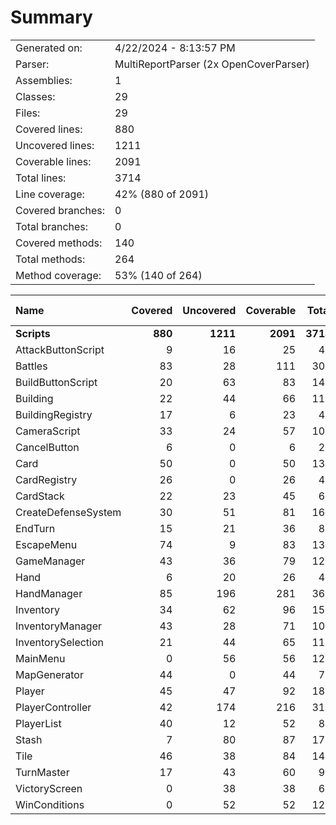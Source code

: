 ﻿# Summary
|||
|:---|:---|
| Generated on: | 4/22/2024 - 8:13:57 PM |
| Parser: | MultiReportParser (2x OpenCoverParser) |
| Assemblies: | 1 |
| Classes: | 29 |
| Files: | 29 |
| Covered lines: | 880 |
| Uncovered lines: | 1211 |
| Coverable lines: | 2091 |
| Total lines: | 3714 |
| Line coverage: | 42% (880 of 2091) |
| Covered branches: | 0 |
| Total branches: | 0 |
| Covered methods: | 140 |
| Total methods: | 264 |
| Method coverage: | 53% (140 of 264) |

|**Name**|**Covered**|**Uncovered**|**Coverable**|**Total**|**Line coverage**|**Covered**|**Total**|**Branch coverage**|**Covered**|**Total**|**Method coverage**|
|:---|---:|---:|---:|---:|---:|---:|---:|---:|---:|---:|---:|
|**Scripts**|**880**|**1211**|**2091**|**3714**|**42%**|**0**|**0**|****|**140**|**264**|**53%**|
|AttackButtonScript|9|16|25|48|36%|0|0||3|5|60%|
|Battles|83|28|111|309|74.7%|0|0||8|10|80%|
|BuildButtonScript|20|63|83|140|24%|0|0||4|12|33.3%|
|Building|22|44|66|119|33.3%|0|0||6|18|33.3%|
|BuildingRegistry|17|6|23|45|73.9%|0|0||4|5|80%|
|CameraScript|33|24|57|109|57.8%|0|0||6|7|85.7%|
|CancelButton|6|0|6|20|100%|0|0||2|2|100%|
|Card|50|0|50|130|100%|0|0||13|13|100%|
|CardRegistry|26|0|26|49|100%|0|0||4|4|100%|
|CardStack|22|23|45|68|48.8%|0|0||6|8|75%|
|CreateDefenseSystem|30|51|81|163|37%|0|0||4|8|50%|
|EndTurn|15|21|36|82|41.6%|0|0||2|2|100%|
|EscapeMenu|74|9|83|132|89.1%|0|0||5|6|83.3%|
|GameManager|43|36|79|120|54.4%|0|0||8|11|72.7%|
|Hand|6|20|26|48|23%|0|0||2|6|33.3%|
|HandManager|85|196|281|368|30.2%|0|0||4|9|44.4%|
|Inventory|34|62|96|156|35.4%|0|0||5|10|50%|
|InventoryManager|43|28|71|108|60.5%|0|0||6|8|75%|
|InventorySelection|21|44|65|117|32.3%|0|0||3|7|42.8%|
|MainMenu|0|56|56|125|0%|0|0||0|13|0%|
|MapGenerator|44|0|44|77|100%|0|0||5|5|100%|
|Player|45|47|92|184|48.9%|0|0||10|21|47.6%|
|PlayerController|42|174|216|315|19.4%|0|0||10|23|43.4%|
|PlayerList|40|12|52|86|76.9%|0|0||3|4|75%|
|Stash|7|80|87|172|8%|0|0||2|10|20%|
|Tile|46|38|84|141|54.7%|0|0||11|15|73.3%|
|TurnMaster|17|43|60|93|28.3%|0|0||4|8|50%|
|VictoryScreen|0|38|38|68|0%|0|0||0|3|0%|
|WinConditions|0|52|52|122|0%|0|0||0|11|0%|
